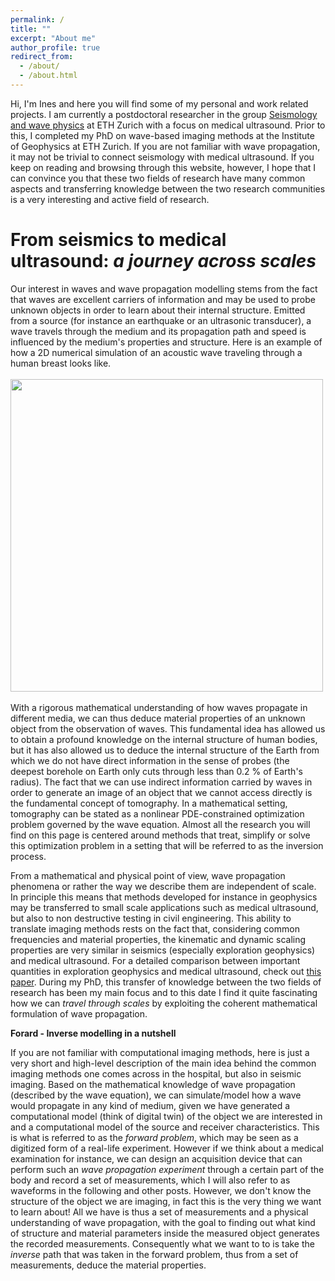 ```yaml
---
permalink: /
title: ""
excerpt: "About me"
author_profile: true
redirect_from: 
  - /about/
  - /about.html
---
```


Hi, I'm Ines and here you will find some of my personal and work related projects. I am currently a postdoctoral researcher in the group [Seismology and wave physics](https://cos.ethz.ch/) at ETH Zurich with a focus on medical ultrasound. Prior to this, I completed my PhD on wave-based imaging methods at the Institute of Geophysics at ETH Zurich. If you are not familiar with wave propagation, it may not be trivial to connect seismology with medical ultrasound. If you keep on reading and browsing through this website, however, I hope that I can convince you that these two fields of research have many common aspects and transferring knowledge between the two research communities is a very interesting and active field of research. 


From seismics to medical ultrasound: _a journey across scales_
======
Our interest in waves and wave propagation modelling stems from the fact that waves are excellent carriers of information and may be used to probe unknown objects in order to learn about their internal structure. Emitted from a source (for instance an earthquake or an ultrasonic transducer), a wave travels through the medium and its propagation path and speed is influenced by the medium's properties and structure. Here is an example of how a 2D numerical simulation of an acoustic wave traveling through a human breast looks like. 
<br>
<br/><img src='/images/wavefieldforwardSim_crop.gif' width='500'><br>
<br>
With a rigorous mathematical understanding of how waves propagate in different media, we can thus deduce material properties of an unknown object from the observation of waves. This fundamental idea has allowed us to obtain a profound knowledge on the internal structure of human bodies, but it has also allowed us to deduce the internal structure of the Earth from which we do not have direct information in the sense of probes (the deepest borehole on Earth only cuts through less than 0.2 % of Earth's radius). The fact that we can use indirect information carried by waves in order to generate an image of an object that we cannot access directly is the fundamental concept of tomography. In a mathematical setting, tomography can be stated as a nonlinear PDE-constrained optimization problem governed by the wave equation. Almost all the research you will find on this page is centered around methods that treat, simplify or solve this optimization problem in a setting that will be referred to as the inversion process.

From a mathematical and physical point of view, wave propagation phenomena or rather the way we describe them are independent of scale. In principle this means that methods developed for instance in geophysics may be transferred to small scale applications such as medical ultrasound, but also to non destructive testing in civil engineering. This ability to translate imaging methods rests on the fact that, considering common frequencies and material properties, the kinematic and dynamic scaling properties are very similar in seismics (especially exploration geophysics) and medical ultrasound. For a detailed comparison between important quantities in exploration geophysics and medical ultrasound, check out [this paper](https://www.researchgate.net/publication/323295721_Medical_ultrasound_tomography_lessons_from_exploration_geophysics). During my PhD, this transfer of knowledge between the two fields of research has been my main focus and to this date I find it quite fascinating how we can _travel through scales_ by exploiting the coherent mathematical formulation of wave propagation.  


**Forard - Inverse modelling in a nutshell**

If you are not familiar with computational imaging methods, here is just a very short and high-level description of the main idea behind the common imaging methods one comes across in the hospital, but also in seismic imaging. Based on the mathematical knowledge of wave propagation (described by the wave equation), we can simulate/model how a wave would propagate in any kind of medium, given we have generated a computational model (think of digital twin) of the object we are interested in and a computational model of the source and receiver characteristics. This is what is referred to as the *forward problem*, which may be seen as a digitized form of a real-life experiment. However if we think about a medical examination for instance, we can design an acquisition device that can perform such an _wave propagation experiment_ through a certain part of the body and record a set of measurements, which I will also refer to as waveforms in the following and other posts. However, we don't know the structure of the object we are imaging, in fact this is the very thing we want to learn about! All we have is thus a set of measurements and a physical understanding of wave propagation, with the goal to finding out what kind of structure and material parameters inside the measured object generates the recorded measurements. Consequently what we want to to is take the *inverse* path that was taken in the forward problem, thus from a set of measurements, deduce the material properties. 



<!-- ------
At the end, I want to send out a motivational line (mostly for myself :-)): 

Keep on searching and stay curious!

![](../images/castlesreen_crop.jpeg) -->


